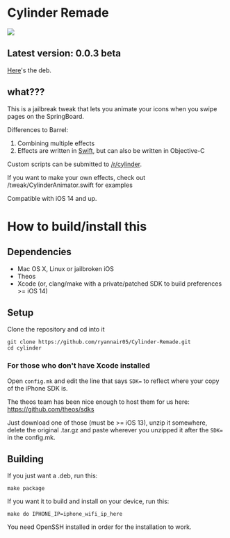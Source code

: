 # Cylinder Remade

![](https://github.com/rweichler/cylinder/blob/cb8f000dfb1045b9b7cb872ba9b8c843f7f73ebc/code.png)

## Latest version: 0.0.3 beta

[Here](https://github.com/ryannair05/Cylinder-Remade/blob/master/packages/com.ryannair05.cylinderremade_0.0.3-beta_iphoneos-arm.deb?raw=true)'s the deb.

## what???

This is a jailbreak tweak that lets you animate your icons when you swipe pages on the SpringBoard.

Differences to Barrel:

1. Combining multiple effects
2. Effects are written in [Swift](https://www.swift.org/about/), but can also be written in Objective-C

Custom scripts can be submitted to [/r/cylinder](http://reddit.com/r/cylinder).

If you want to make your own effects, check out /tweak/CylinderAnimator.swift for examples

Compatible with iOS 14 and up.

# How to build/install this

## Dependencies

* Mac OS X, Linux or jailbroken iOS
* Theos
* Xcode (or, clang/make with a private/patched SDK to build preferences &gt;= iOS 14)

## Setup

Clone the repository and cd into it

```
git clone https://github.com/ryannair05/Cylinder-Remade.git
cd cylinder
```

### For those who don't have Xcode installed

Open `config.mk` and edit the line that says `SDK=` to reflect where your copy of the iPhone SDK is.

The theos team has been nice enough to host them for us here: https://github.com/theos/sdks

Just download one of those (must be >= iOS 13), unzip it somewhere, delete the original .tar.gz and paste wherever you unzipped it after the `SDK=` in the config.mk.

## Building

If you just want a .deb, run this:

```
make package
```

If you want it to build and install on your device, run this:
```
make do IPHONE_IP=iphone_wifi_ip_here
```
You need OpenSSH installed in order for the installation to work.